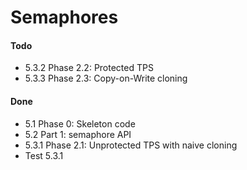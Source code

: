 # Semaphores

#### Todo



- 5.3.2 Phase 2.2: Protected TPS
- 5.3.3 Phase 2.3: Copy-on-Write cloning

#### Done
- 5.1 Phase 0: Skeleton code
- 5.2 Part 1: semaphore API
- 5.3.1 Phase 2.1: Unprotected TPS with naive cloning
- Test 5.3.1
